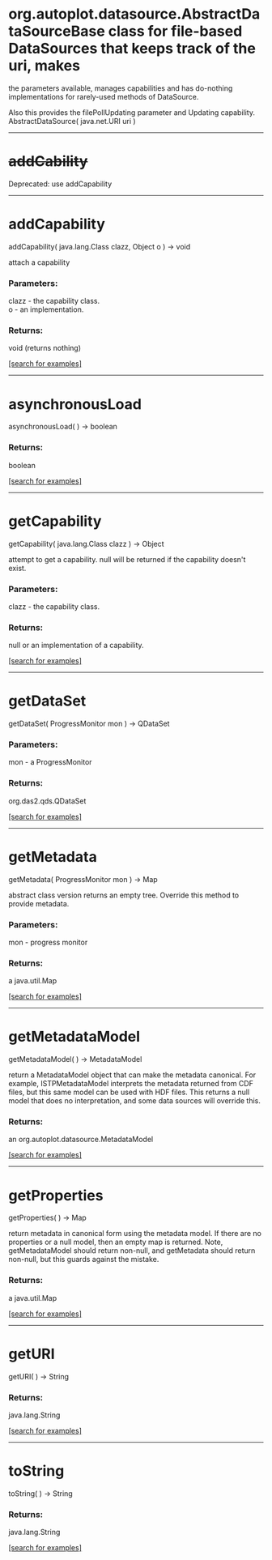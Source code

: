 # org.autoplot.datasource.AbstractDataSourceBase class for file-based DataSources that keeps track of the uri, makes
 the parameters available, manages capabilities and has do-nothing
 implementations for rarely-used methods of DataSource.

 Also this provides the filePollUpdating parameter and Updating capability.
AbstractDataSource( java.net.URI uri )


***
<a name="addCability"></a>
# <del>addCability</del>
Deprecated: use addCapability
***
<a name="addCapability"></a>
# addCapability
addCapability( java.lang.Class clazz, Object o ) &rarr; void

attach a capability

### Parameters:
clazz - the capability class.
<br>o - an implementation.

### Returns:
void (returns nothing)


<a href="https://github.com/autoplot/dev/search?q=addCapability&unscoped_q=addCapability">[search for examples]</a>

***
<a name="asynchronousLoad"></a>
# asynchronousLoad
asynchronousLoad(  ) &rarr; boolean



### Returns:
boolean


<a href="https://github.com/autoplot/dev/search?q=asynchronousLoad&unscoped_q=asynchronousLoad">[search for examples]</a>

***
<a name="getCapability"></a>
# getCapability
getCapability( java.lang.Class clazz ) &rarr; Object

attempt to get a capability.  null will be returned if the 
 capability doesn't exist.

### Parameters:
clazz - the capability class.

### Returns:
null or an implementation of a capability.

<a href="https://github.com/autoplot/dev/search?q=getCapability&unscoped_q=getCapability">[search for examples]</a>

***
<a name="getDataSet"></a>
# getDataSet
getDataSet( ProgressMonitor mon ) &rarr; QDataSet



### Parameters:
mon - a ProgressMonitor

### Returns:
org.das2.qds.QDataSet


<a href="https://github.com/autoplot/dev/search?q=getDataSet&unscoped_q=getDataSet">[search for examples]</a>

***
<a name="getMetadata"></a>
# getMetadata
getMetadata( ProgressMonitor mon ) &rarr; Map

abstract class version returns an empty tree.  Override this method
 to provide metadata.

### Parameters:
mon - progress monitor

### Returns:
a java.util.Map


<a href="https://github.com/autoplot/dev/search?q=getMetadata&unscoped_q=getMetadata">[search for examples]</a>

***
<a name="getMetadataModel"></a>
# getMetadataModel
getMetadataModel(  ) &rarr; MetadataModel

return a MetadataModel object that can make the metadata canonical.
 For example, ISTPMetadataModel interprets the metadata returned from CDF files,
 but this same model can be used with HDF files.  This returns a null model
 that does no interpretation, and some data sources will override this.

### Returns:
an org.autoplot.datasource.MetadataModel


<a href="https://github.com/autoplot/dev/search?q=getMetadataModel&unscoped_q=getMetadataModel">[search for examples]</a>

***
<a name="getProperties"></a>
# getProperties
getProperties(  ) &rarr; Map

return metadata in canonical form using the metadata model.  If there
 are no properties or a null model, then an empty map is returned.
 Note, getMetadataModel should return non-null, and getMetadata should return non-null,
 but this guards against the mistake.

### Returns:
a java.util.Map


<a href="https://github.com/autoplot/dev/search?q=getProperties&unscoped_q=getProperties">[search for examples]</a>

***
<a name="getURI"></a>
# getURI
getURI(  ) &rarr; String



### Returns:
java.lang.String


<a href="https://github.com/autoplot/dev/search?q=getURI&unscoped_q=getURI">[search for examples]</a>

***
<a name="toString"></a>
# toString
toString(  ) &rarr; String



### Returns:
java.lang.String


<a href="https://github.com/autoplot/dev/search?q=toString&unscoped_q=toString">[search for examples]</a>

